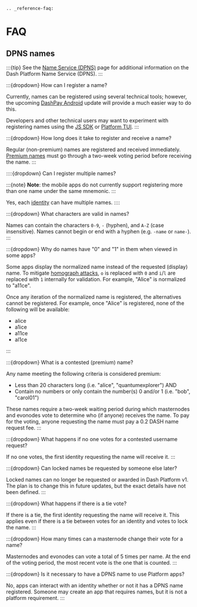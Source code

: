 ```{eval-rst}
.. _reference-faq:
```

# FAQ

## DPNS names

:::{tip}
See the [Name Service (DPNS)](../explanations/dpns.md) page for additional information on the
Dash Platform Name Service (DPNS).
:::

:::{dropdown} How can I register a name?

Currently, names can be registered using several technical tools; however, the upcoming [DashPay
Android](https://play.google.com/store/apps/details?id=hashengineering.darkcoin.wallet) update will
provide a much easier way to do this.

Developers and other technical users may want to experiment with registering names using the [JS
SDK](https://docs.dash.org/projects/platform/en/stable/docs/tutorials/identities-and-names/register-a-name-for-an-identity.html)
or [Platform TUI](https://github.com/dashpay/platform-tui/).
:::

:::{dropdown} How long does it take to register and receive a name?

Regular (non-premium) names are registered and received immediately. [Premium
names](../explanations/dpns.md#conflict-resolution) must go through a two-week voting period before
receiving the name.
:::

::::{dropdown} Can I register multiple names?

:::{note}
**Note**: the mobile apps do not currently support registering more than one name under the same
mnemonic.
:::

Yes, each [identity](../explanations/identity.md) can have multiple names.
::::

:::{dropdown} What characters are valid in names?

Names can contain the characters `0-9`, `-` (hyphen), and `A-Z` (case insensitive). Names cannot
begin or end with a hyphen (e.g. `-name` or `name-`).
:::

:::{dropdown} Why do names have "0" and "1" in them when viewed in some apps?

Some apps display the normalized name instead of the requested (display) name. To mitigate
[homograph attacks](https://en.wikipedia.org/wiki/IDN_homograph_attack), `o` is replaced with `0`
and `i`/`l` are replaced with `1` internally for validation. For example, "Alice" is normalized to
"a11ce".

Once any iteration of the normalized name is registered, the alternatives cannot be registered. For
example, once "Alice" is registered, none of the following will be available:

* alice
* a1ice
* a11ce
* al1ce

:::

:::{dropdown} What is a contested (premium) name?

Any name meeting the following criteria is considered premium:

* Less than 20 characters long (i.e. "alice", "quantumexplorer") AND
* Contain no numbers or only contain the number(s) 0 and/or 1 (i.e. "bob", "carol01")

These names require a two-week waiting period during which masternodes and evonodes vote to
determine who (if anyone) receives the name. To pay for the voting, anyone requesting the name must
pay a 0.2 DASH name request fee.
:::

:::{dropdown} What happens if no one votes for a contested username request?

If no one votes, the first identity requesting the name will receive it.
:::

:::{dropdown} Can locked names be requested by someone else later?

Locked names can no longer be requested or awarded in Dash Platform v1. The plan is to change this
in future updates, but the exact details have not been defined.
:::

:::{dropdown} What happens if there is a tie vote?

If there is a tie, the first identity requesting the name will receive it. This applies even if
there is a tie between votes for an identity and votes to lock the name.
:::

:::{dropdown} How many times can a masternode change their vote for a name?

Masternodes and evonodes can vote a total of 5 times per name. At the end of the voting period, the
most recent vote is the one that is counted.
:::

:::{dropdown} Is it necessary to have a DPNS name to use Platform apps?

No, apps can interact with an identity whether or not it has a DPNS name registered. Someone may create an app that requires names, but it is not a platform requirement.
:::
